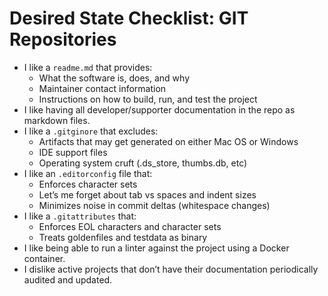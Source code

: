 # Desired State Checklist: GIT Repositories

* I like a `readme.md` that provides:
  * What the software is, does, and why
  * Maintainer contact information
  * Instructions on how to build, run, and test the project
* I like having all developer/supporter documentation in the repo as markdown files.
* I like a `.gitginore` that excludes:
  * Artifacts that may get generated on either Mac OS or Windows
  * IDE support files
  * Operating system cruft (.ds_store, thumbs.db, etc)
* I like an `.editorconfig` file that:
  * Enforces character sets
  * Let’s me forget about tab vs spaces and indent sizes
  * Minimizes noise in commit deltas (whitespace changes)
* I like a `.gitattributes` that:
  * Enforces EOL characters and character sets
  * Treats goldenfiles and testdata as binary
* I like being able to run a linter against the project using a Docker container.
* I dislike active projects that don’t have their documentation periodically audited and updated.
